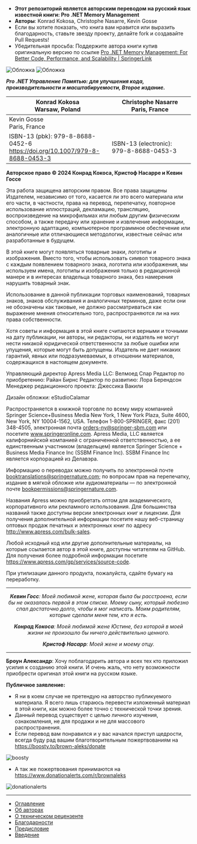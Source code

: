 - **Этот репозиторий является авторским переводом на русский язык известной книги:
  Pro .NET Memory Management**
- **Авторы**: Konrad Kokosa, Christophe Nasarre, Kevin Gosse
- Если вы хотите показать, что книга вам нравится или выразить благодарность, ставьте звезду проекту, делайте fork и создавайте Pull Requests!
- Убедительная просьба: Поддержите автора книги купив оригинальную версию по ссылке
  [Pro .NET Memory Management: For Better Code, Performance, and Scalability | SpringerLink](https://link.springer.com/book/10.1007/979-8-8688-0453-3)

![Обложка](imgs/book-cover.png)
![Обложка](imgs/inside-cover-of-the-book.png)


***Pro .NET Управление Памятью: для улучшения кода, производительности и масштабируемости, Второе издание.***

| Konrad Kokosa<br>Warsaw, Poland                                               | Christophe Nasarre<br>Paris, France     |
| ----------------------------------------------------------------------------- | --------------------------------------- |
| Kevin Gosse<br>Paris, France                                                  |                                         |
| ISBN-13 (pbk): 979-8-8688-0452-6<br>https://doi.org/10.1007/979-8-8688-0453-3 | ISBN-13 (electronic): 979-8-8688-0453-3 |
**Авторское право © 2024 Конрад Кокоса, Кристоф Насарре и Кевин Госсе**

Эта работа защищена авторским правом. Все права защищены Издателем, независимо от того, касается ли это всего материала или его части, в частности, права на перевод, перепечатку, повторное использование иллюстраций, декламацию, трансляцию, воспроизведение на микрофильмах или любым другим физическим способом, а также передачу или хранение и извлечение информации, электронную адаптацию, компьютерное программное обеспечение или аналогичные или отличающиеся методологии, известные сейчас или разработанные в будущем.

В этой книге могут появляться товарные знаки, логотипы и изображения. Вместо того, чтобы использовать символ товарного знака с каждым появлением товарного знака, логотипа или изображения, мы используем имена, логотипы и изображения только в редакционной манере и в интересах владельца товарного знака, без намерения нарушить товарный знак.

Использование в данной публикации торговых наименований, товарных знаков, знаков обслуживания и аналогичных терминов, даже если они не обозначены как таковые, не должно рассматриваться как выражение мнения относительно того, распространяются ли на них права собственности.

Хотя советы и информация в этой книге считаются верными и точными на дату публикации, ни авторы, ни редакторы, ни издатель не могут нести никакой юридической ответственности за любые ошибки или упущения, которые могут быть допущены. Издатель не дает никаких гарантий, явных или подразумеваемых, в отношении материалов, содержащихся в настоящем документе.

Управляющий директор Apress Media LLC: Велмоед Спар
Редактор по приобретению: Райан Бирнс
Редактор по развитию: Лора Берендсон
Менеджер редакционного проекта: Джессика Вакили

Дизайн обложки: eStudioCalamar

Распространяется в книжной торговле по всему миру компанией Springer Science+Business Media New York, 1 New York Plaza, Suite 4600, New York, NY 10004-1562, USA.
Телефон 1-800-SPRINGER, факс (201) 348-4505,
электронная почта orders-ny@springer-sbm.com или посетите www.springeronline.com.
Apress Media, LLC является калифорнийской компанией с ограниченной ответственностью,
а ее единственным участником (владельцем) является Springer Science + Business Media Finance Inc (SSBM Finance Inc). SSBM Finance Inc является корпорацией из Делавэра.

Информацию о переводах можно получить по электронной почте
booktranslations@springernature.com;
по вопросам прав на перепечатку, издание в мягкой обложке или аудиоматериалы — по электронной почте bookpermissions@springernature.com.

Названия Apress можно приобретать оптом для академического, корпоративного или рекламного использования. Для большинства названий также доступны версии электронных книг и лицензии. Для получения дополнительной информации посетите нашу веб-страницу оптовых продаж печатных и электронных книг по адресу http://www.apress.com/bulk-sales.

Любой исходный код или другие дополнительные материалы, на которые ссылается автор в этой книге, доступны читателям на GitHub. Для получения более подробной информации посетите https://www.apress.com/gp/services/source-code.

При утилизации данного продукта, пожалуйста, сдайте бумагу на переработку.

---
<p align="center"><i><b>Кевин Госс</b>: Моей любимой жене, которая была бы расстроена, если бы не оказалась первой в этом списке.
Моему сыну, который любезно спал достаточно долго, чтобы я мог написать.
Моим родителям, которые сделали меня тем, кто я есть.</i></p>
<p align="center"><i><b>Конрад Кокоса</b>: Моей любимой жене Юстине, без которой в моей жизни не произошло бы ничего действительно ценного.</i></p>
<p align="center"><i><b>Кристоф Насарр</b>: Моей жене и моему отцу.</i></p>

---
**Броун Александр**: Хочу поблагодарить автора и всех тех кто приложил усилия к созданию этой книги. И очень жаль, что нету возможности приобрести оригинал этой книги на русском языке.

**Публичное заявление:**
- Я ни в коем случае не претендую на авторство публикуемого материала. Я всего лишь стараюсь перевести изложенный материал в этой книги, как можно более точно с технической точки зрения.
- Данный перевод существует с целью личного изучения, ознакомления, не для продажи и не для массового распространения.
- Если перевод вам понравился и у вас начался приступ щедрости, всегда буду рад вашим благотворительным пожертвованиям на https://boosty.to/brown-aleks/donate

 ![boosty](/imgs/brown-aleks-boosty.png)

- А так же пожертвования принимаются на https://www.donationalerts.com/r/brownaleks

 ![donationalerts](/imgs/brown-aleks-donationalerts.png)

---
- [Оглавление](https://brown-aleks.github.io/prodotnetmemory.github.io)  
- [Об авторах](/about/about-the-authors.md)  
- [О техническом рецензенте](/about/about-the-technical-reviewer.md)  
- [Благодарности](/about/acknowledgments.md)  
- [Предисловие](/about/foreword.md)  
- [Введение](/about/introduction.md)  